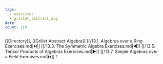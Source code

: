 ```yaml
---
tags:
  - exercises
  - grillet_abstract_alg
date:
count: 116
---
```

[[Directory]], [[Grillet Abstract Algebra]]
[[/13.1. Algebras over a Ring Exercises.md|🞀🞀]] [[/13.3. The Symmetric Algebra Exercises.md|◀]] [[/13.5. Tensor Products of Algebras Exercises.md|▶]] [[/13.7. Simple Algebras over a Field Exercises.md|🞂🞂]]
1. 